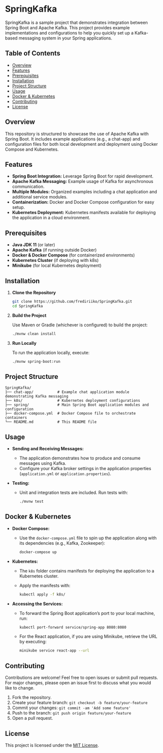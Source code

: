 # SpringKafka

SpringKafka is a sample project that demonstrates integration between Spring Boot and Apache Kafka. This project provides example implementations and configurations to help you quickly set up a Kafka-based messaging system in your Spring applications.

## Table of Contents

- [Overview](#overview)
- [Features](#features)
- [Prerequisites](#prerequisites)
- [Installation](#installation)
- [Project Structure](#project-structure)
- [Usage](#usage)
- [Docker & Kubernetes](#docker--kubernetes)
- [Contributing](#contributing)
- [License](#license)

## Overview

This repository is structured to showcase the use of Apache Kafka with Spring Boot. It includes example applications (e.g., a chat-app) and configuration files for both local development and deployment using Docker Compose and Kubernetes.

## Features

- **Spring Boot Integration:** Leverage Spring Boot for rapid development.
- **Apache Kafka Messaging:** Example usage of Kafka for asynchronous communication.
- **Multiple Modules:** Organized examples including a chat application and additional service modules.
- **Containerization:** Docker and Docker Compose configuration for easy setup.
- **Kubernetes Deployment:** Kubernetes manifests available for deploying the application in a cloud environment.

## Prerequisites

- **Java JDK 11** (or later)
- **Apache Kafka** (if running outside Docker)
- **Docker & Docker Compose** (for containerized environments)
- **Kubernetes Cluster** (if deploying with k8s)
- **Minikube** (for local Kubernetes deployment)

## Installation

1. **Clone the Repository**

   ```bash
   git clone https://github.com/frediriiko/SpringKafka.git
   cd SpringKafka
   ```

2. **Build the Project**

   Use Maven or Gradle (whichever is configured) to build the project:

   ```bash
   ./mvnw clean install
   ```

3. **Run Locally**

   To run the application locally, execute:

   ```bash
   ./mvnw spring-boot:run
   ```

## Project Structure

```plaintext
SpringKafka/
├── chat-app/           # Example chat application module demonstrating Kafka messaging
├── k8s/                # Kubernetes deployment configurations
├── spring/             # Main Spring Boot application modules and configuration
├── docker-compose.yml  # Docker Compose file to orchestrate containers
└── README.md           # This README file
```

## Usage

- **Sending and Receiving Messages:**
  - The application demonstrates how to produce and consume messages using Kafka.
  - Configure your Kafka broker settings in the application properties (`application.yml` or `application.properties`).

- **Testing:**
  - Unit and integration tests are included. Run tests with:

    ```bash
    ./mvnw test
    ```

## Docker & Kubernetes

- **Docker Compose:**
  - Use the `docker-compose.yml` file to spin up the application along with its dependencies (e.g., Kafka, Zookeeper):

    ```bash
    docker-compose up
    ```

- **Kubernetes:**
  - The `k8s` folder contains manifests for deploying the application to a Kubernetes cluster.
  - Apply the manifests with:

    ```bash
    kubectl apply -f k8s/
    ```

- **Accessing the Services:**
  - To forward the Spring Boot application’s port to your local machine, run:

    ```bash
    kubectl port-forward service/spring-app 8080:8080
    ```
    
  - For the React application, if you are using Minikube, retrieve the URL by executing:

    ```bash
    minikube service react-app --url
    ```

## Contributing

Contributions are welcome! Feel free to open issues or submit pull requests. For major changes, please open an issue first to discuss what you would like to change.

1. Fork the repository.
2. Create your feature branch: `git checkout -b feature/your-feature`
3. Commit your changes: `git commit -am 'Add some feature'`
4. Push to the branch: `git push origin feature/your-feature`
5. Open a pull request.

## License

This project is licensed under the [MIT License](LICENSE).
